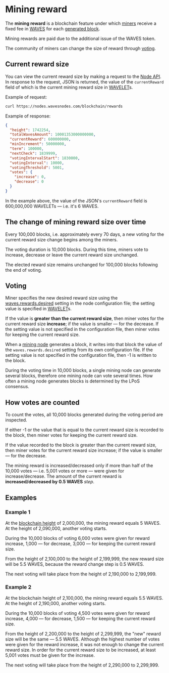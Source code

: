 # Mining reward

The **mining reward** is a blockchain feature under which [miners](/en/blockchain/mining/miner) receive a fixed fee in [WAVES](/en/blockchain/token/waves) for each [generated block](/en/blockchain/block/block-generation/).

Mining rewards are paid due to the additional issue of the WAVES token.

The community of miners can change the size of reward through [voting](#voting).

## Current reward size

You can view the current reward size by making a request to the [Node API](/en/waves-node/node-api/). In response to the request, JSON is returned, the value of the `currentReward` field of which is the current mining reward size in [WAVELET](/en/blockchain/token/waves)s.

Example of request:

```bash
curl https://nodes.wavesnodes.com/blockchain/rewards
```

Example of response:

``` json
{
  "height": 1742254,
  "totalWavesAmount": 10001353000000000,
  "currentReward": 600000000,
  "minIncrement": 50000000,
  "term": 100000,
  "nextCheck": 1839999,
  "votingIntervalStart": 1830000,
  "votingInterval": 10000,
  "votingThreshold": 5001,
  "votes": {
    "increase": 0,
    "decrease": 0
  }
}
```

In the example above, the value of the JSON's `currentReward` field is 600,000,000 WAVELETs — i.e. it's 6 WAVES.

## The change of mining reward size over time

Every 100,000 blocks, i.e. approximately every 70 days, a new voting for the current reward size change begins among the miners.

The voting duration is 10,000 blocks. During this time, miners vote to increase, decrease or leave the current reward size unchanged.

The elected reward size remains unchanged for 100,000 blocks following the end of voting.

<a id="voting"></a>
## Voting

Miner specifies the new desired reward size using the [waves.rewards.desired](/en/waves-node/node-configuration#rewards) setting in the node configuration file; the setting value is specified in [WAVELET](/en/blockchain/token/wavelet)s.

If the value is **greater than the current reward size**, then miner votes for the current reward size **increase**; if the value is smaller — for the decrease. If the setting value is not specified in the configuration file, then miner votes for keeping the current reward size.

When a [mining node](/en/blockchain/node/mining-node) generates a block, it writes into that block the value of the `waves.rewards.desired` setting from its own configuration file. If the setting value is not specified in the configuration file, then -1 is written to the block.

During the voting time in 10,000 blocks, a single mining node can generate several blocks, therefore one mining node can vote several times. How often a mining node generates blocks is determined by the LPoS consensus.

## How votes are counted

To count the votes, all 10,000 blocks generated during the voting period are inspected.

If either -1 or the value that is equal to the current reward size is recorded to the block, then miner votes for keeping the current reward size.

If the value recorded to the block is greater than the current reward size, then miner votes for the current reward size increase; if the value is smaller — for the decrease.

The mining reward is increased/decreased only if more than half of the 10,000 votes — i.e. 5,001 votes or more — were given for increase/decrease. The amount of the current reward is **increased/decreased by 0.5 WAVES** _step_.

## Examples

### Example 1

At the [blockchain height](/en/blockchain/glossary#blockchain-height) of 2,000,000, the mining reward equals 5 WAVES. At the height of 2,090,000, another voting starts.

During the 10,000 blocks of voting 6,000 votes were given for reward increase, 1,000 — for decrease, 3,000 — for keeping the current reward size.

From the height of 2,100,000 to the height of 2,199,999, the new reward size will be 5.5 WAVES, because the reward change step is 0.5 WAVES.

The next voting will take place from the height of 2,190,000 to 2,199,999.

### Example 2

At the blockchain height of 2,100,000, the mining reward equals 5.5 WAVES. At the height of 2,190,000, another voting starts.

During the 10,000 blocks of voting 4,500 votes were given for reward increase, 4,000 — for decrease, 1,500 — for keeping the current reward size.

From the height of 2,200,000 to the height of 2,299,999, the "new" reward size will be the same — 5.5 WAVES. Although the highest number of votes were given for the reward increase, it was not enough to change the current reward size. In order for the current reward size to be increased, at least 5,001 votes must be given for the increase.

The next voting will take place from the height of 2,290,000 to 2,299,999.
